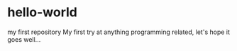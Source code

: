# hello-world
my first repository
My first try at anything programming related, let's hope it goes well...
